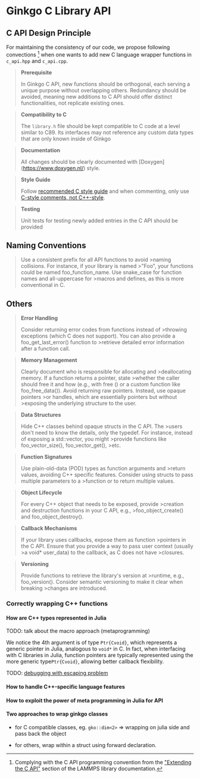 # Ginkgo C Library API


## C API Design Principle

For maintaining the consistency of our code, we propose following convections [^1] when one wants to add new C language wrapper functions in `c_api.hpp` and `c_api.cpp`. 

>**Prerequisite**
>
> In Ginkgo C API, new functions should be orthogonal, each 
> serving a unique purpose without overlapping others. 
> Redundancy should be avoided, meaning new additions 
> to C API should offer distinct functionalities, not 
> replicate existing ones.

>**Compatibility to C**
>
> The `library.h` file should be kept compatible to C code 
> at a level similar to C89. Its interfaces may not 
> reference any custom data types that are only known inside of Ginkgo

>**Documentation**
>
> All changes should be clearly documented with [Doxygen]
> (https://www.doxygen.nl/) style.

>**Style Guide**
>
> Follow [recommended C style guide](https://www.doc.ic.ac.uk/lab/cplus/cstyle.html) and when commenting, only use
> [C-style comments, not C++-style](https://en.cppreference.com/w/c/comment#:~:text=single%20whitespace%20character.-,C%2Dstyle,content%20between%20%2F*%20and%20*%2F%20.).

>**Testing**
>
> Unit tests for testing newly added entries in the C API 
> should be provided


## Naming Conventions

>Use a consistent prefix for all API functions to avoid >naming collisions. For instance, if your library is named >"Foo", your functions could be named foo_function_name.
>Use snake_case for function names and all-uppercase for >macros and defines, as this is more conventional in C.

## Others
>**Error Handling**
>
>Consider returning error codes from functions instead of >throwing exceptions (which C does not support).
>You can also provide a foo_get_last_error() function to >retrieve detailed error information after a function call.

>**Memory Management**
>
>Clearly document who is responsible for allocating and >deallocating memory. If a function returns a pointer, state >whether the caller should free it and how (e.g., with free
>() or a custom function like foo_free_data()).
>Avoid returning raw pointers. Instead, use opaque pointers >or handles, which are essentially pointers but without >exposing the underlying structure to the user.

>**Data Structures**
>
>Hide C++ classes behind opaque structs in the C API. The >users don't need to know the details, only the typedef.
>For instance, instead of exposing a std::vector, you might >provide functions like foo_vector_size(), foo_vector_get(), >etc.

>**Function Signatures**
>
>Use plain-old-data (POD) types as function arguments and >return values, avoiding C++ specific features.
>Consider using structs to pass multiple parameters to a >function or to return multiple values.

>**Object Lifecycle**
>
>For every C++ object that needs to be exposed, provide >creation and destruction functions in your C API, e.g., >foo_object_create() and foo_object_destroy().

>**Callback Mechanisms**
>
>If your library uses callbacks, expose them as function >pointers in the C API.
>Ensure that you provide a way to pass user context (usually >a void* user_data) to the callback, as C does not have >closures.



>**Versioning**
>
>Provide functions to retrieve the library's version at >runtime, e.g., foo_version().
>Consider semantic versioning to make it clear when breaking >changes are introduced.







### Correctly wrapping C++ functions

#### How are C++ types represented in Julia

TODO: talk about the macro approach (metaprogramming)

<!-- Julia offers metaprogramming capabilities where you can define macros to abstract away certain repetitive tasks. For instance, you could define a macro that automatically generates the needed cfunction code: -->

We notice the 4th argument is of type `Ptr{Cvoid}`, which represents a generic pointer in Julia, analogous to `void*` in C. In fact, when interfacing with C libraries in Julia, function pointers are typically represented using the more generic type`Ptr{Cvoid}`, allowing better callback flexibility.


TODO: [debugging with escaping problem](https://discourse.julialang.org/t/undefvarerror-x-not-defined-when-calling-a-macro-outside-of-its-module/20201)


#### How to handle C++-specific language features


#### How to exploit the power of meta programming in Julia for API


[^1]: Complying with the C API programming convention from the ["Extending the C API"](https://docs.lammps.org/Library_add.html) section of the LAMMPS library documentation.

#### Two approaches to wrap ginkgo classes

- for C compatible classes, eg. `gko::dim<2>` => wrapping on julia side and pass back the object

- for others, wrap within a struct using forward declaration.